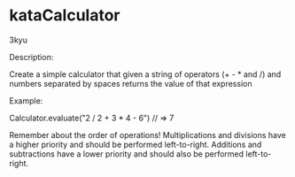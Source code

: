 # kataCalculator

3kyu

Description:

Create a simple calculator that given a string of operators (+ - * and /) and numbers separated by spaces returns the value of that expression

Example:

Calculator.evaluate("2 / 2 + 3 * 4 - 6") // => 7

Remember about the order of operations! Multiplications and divisions have a higher priority and should be performed left-to-right. Additions and subtractions have a lower priority and should also be performed left-to-right.
